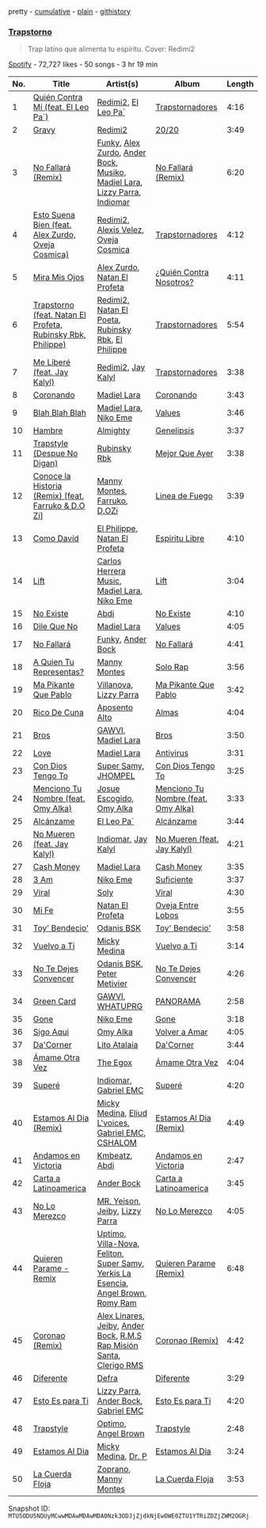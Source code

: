 pretty - [cumulative](/playlists/cumulative/37i9dQZF1DX4nGm7tTyA78.md) - [plain](/playlists/plain/37i9dQZF1DX4nGm7tTyA78) - [githistory](https://github.githistory.xyz/mackorone/spotify-playlist-archive/blob/main/playlists/plain/37i9dQZF1DX4nGm7tTyA78)

### [Trapstorno](https://open.spotify.com/playlist/37i9dQZF1DX4nGm7tTyA78)

> Trap latino que alimenta tu espíritu\. Cover: Redimi2

[Spotify](https://open.spotify.com/user/spotify) - 72,727 likes - 50 songs - 3 hr 19 min

| No. | Title | Artist(s) | Album | Length |
|---|---|---|---|---|
| 1 | [Quién Contra Mí \(feat\. El Leo Pa´\)](https://open.spotify.com/track/2hfPsOrzBF5bPFsRNYC3ZK) | [Redimi2](https://open.spotify.com/artist/0WZOmdnCln6FK6GM9e2tGm), [El Leo Pa´](https://open.spotify.com/artist/67SzMFfffYwYnlQhxPGsOt) | [Trapstornadores](https://open.spotify.com/album/6USTDDk6DVZ8DYtyGnl6iG) | 4:16 |
| 2 | [Gravy](https://open.spotify.com/track/4iUDeFnfywaSOPG5fPaIb1) | [Redimi2](https://open.spotify.com/artist/0WZOmdnCln6FK6GM9e2tGm) | [20/20](https://open.spotify.com/album/0LJ2GhneIQZdDuXZtVLAjN) | 3:49 |
| 3 | [No Fallará \(Remix\)](https://open.spotify.com/track/72XN9Vvud8SKkbWMsIvE15) | [Funky](https://open.spotify.com/artist/4B4YYJ0BAYBK86yxqQV7mu), [Alex Zurdo](https://open.spotify.com/artist/0WI8OfWCRvK4nGHmKfFQmd), [Ander Bock](https://open.spotify.com/artist/3ARwD7QJqYlDmcFeB6oPQM), [Musiko](https://open.spotify.com/artist/4A03xFVufDpEqOY9fQlFue), [Madiel Lara](https://open.spotify.com/artist/6n6D2g1FuTmnFiMDD4RT42), [Lizzy Parra](https://open.spotify.com/artist/1Cm5r6LqrFQDuA0F4KUIQz), [Indiomar](https://open.spotify.com/artist/4fdudhIT1GNNvtvM309dyM) | [No Fallará \(Remix\)](https://open.spotify.com/album/3b9P46dufcEVUm4TwrrTCf) | 6:20 |
| 4 | [Esto Suena Bien \(feat\. Alex Zurdo, Oveja Cosmica\)](https://open.spotify.com/track/2J1FiT6W3vfZLOEsqUKGUz) | [Redimi2](https://open.spotify.com/artist/0WZOmdnCln6FK6GM9e2tGm), [Alexis Velez](https://open.spotify.com/artist/6iZHTJnQ3Q9ldHwt8wg91Z), [Oveja Cosmica](https://open.spotify.com/artist/753kMQPUSpCNEXk4YcEUy6) | [Trapstornadores](https://open.spotify.com/album/6USTDDk6DVZ8DYtyGnl6iG) | 4:12 |
| 5 | [Mira Mis Ojos](https://open.spotify.com/track/2irxXUAsqfg7atkXFnnBQu) | [Alex Zurdo](https://open.spotify.com/artist/0WI8OfWCRvK4nGHmKfFQmd), [Natan El Profeta](https://open.spotify.com/artist/5UGUivMfBVd8JcBfjnniBf) | [¿Quién Contra Nosotros?](https://open.spotify.com/album/5cuqDgBJPMEWLjfbxnexp4) | 4:11 |
| 6 | [Trapstorno \(feat\. Natan El Profeta, Rubinsky Rbk, Philippe\)](https://open.spotify.com/track/3PiHOIim8vrQW7TUa7BOou) | [Redimi2](https://open.spotify.com/artist/0WZOmdnCln6FK6GM9e2tGm), [Natan El Poeta](https://open.spotify.com/artist/6tnpK9uORW1d2bavlxO7w1), [Rubinsky Rbk](https://open.spotify.com/artist/5K6MRaKDEJ1bLuHQQFaUFH), [El Philippe](https://open.spotify.com/artist/3COYG9FFfTZQEB5B58Ufi1) | [Trapstornadores](https://open.spotify.com/album/6USTDDk6DVZ8DYtyGnl6iG) | 5:54 |
| 7 | [Me Liberé \(feat\. Jay Kalyl\)](https://open.spotify.com/track/6oy9obwuFxcCFlbDF4lQ0A) | [Redimi2](https://open.spotify.com/artist/0WZOmdnCln6FK6GM9e2tGm), [Jay Kalyl](https://open.spotify.com/artist/0sHeKC0Zcxpz4wOHHE5oJ7) | [Trapstornadores](https://open.spotify.com/album/6USTDDk6DVZ8DYtyGnl6iG) | 3:38 |
| 8 | [Coronando](https://open.spotify.com/track/2ZOo4S1nhgSzmmKqJFkbAu) | [Madiel Lara](https://open.spotify.com/artist/6n6D2g1FuTmnFiMDD4RT42) | [Coronando](https://open.spotify.com/album/0AMXPaVIqLuWmDTmAyXkfv) | 3:43 |
| 9 | [Blah Blah Blah](https://open.spotify.com/track/6oXrwjNtNI8wxy8CfXkvak) | [Madiel Lara](https://open.spotify.com/artist/6n6D2g1FuTmnFiMDD4RT42), [Niko Eme](https://open.spotify.com/artist/4jLWtcGrESS5YvRip2ATmL) | [Values](https://open.spotify.com/album/6IXTSDUaSGqqqA8eCzaQ4H) | 3:46 |
| 10 | [Hambre](https://open.spotify.com/track/09WDhsDxupGve070aX96bf) | [Almighty](https://open.spotify.com/artist/6P6GTRTigHBp8ZesNtpCKH) | [Genelipsis](https://open.spotify.com/album/2cyhThTMj81byVvOOPkA8z) | 3:37 |
| 11 | [Trapstyle \(Despue No Digan\)](https://open.spotify.com/track/5j93ejkWtwfjTtpkOekDMK) | [Rubinsky Rbk](https://open.spotify.com/artist/5K6MRaKDEJ1bLuHQQFaUFH) | [Mejor Que Ayer](https://open.spotify.com/album/3EIOelbFnzyfqeaAZO9YKr) | 3:38 |
| 12 | [Conoce la Historia \(Remix\) \[feat\. Farruko & D.O Zi\]](https://open.spotify.com/track/1RI4W1lTecxsEvjlTss5z0) | [Manny Montes](https://open.spotify.com/artist/41A1tLHviwiCao1vXl1cgd), [Farruko](https://open.spotify.com/artist/329e4yvIujISKGKz1BZZbO), [D.OZi](https://open.spotify.com/artist/7a9gFzWS5uEHtbNNgA6xyM) | [Linea de Fuego](https://open.spotify.com/album/6taVNEBUo86nbycmzQc20G) | 3:39 |
| 13 | [Como David](https://open.spotify.com/track/5p9GwiOKDTCxV63TXexVVr) | [El Philippe](https://open.spotify.com/artist/3COYG9FFfTZQEB5B58Ufi1), [Natan El Profeta](https://open.spotify.com/artist/5UGUivMfBVd8JcBfjnniBf) | [Espiritu Libre](https://open.spotify.com/album/6lh4r6awjd0rNeIvzdhJ2k) | 4:10 |
| 14 | [Lift](https://open.spotify.com/track/3zTlidxfvKnuLay7tmxTfI) | [Carlos Herrera Music](https://open.spotify.com/artist/6XyhP9ocGrfEqrIm6vHDYG), [Madiel Lara](https://open.spotify.com/artist/6n6D2g1FuTmnFiMDD4RT42), [Niko Eme](https://open.spotify.com/artist/4jLWtcGrESS5YvRip2ATmL) | [Lift](https://open.spotify.com/album/5t62fhTVsy040NJgla87v2) | 3:04 |
| 15 | [No Existe](https://open.spotify.com/track/5ohKZEW3iWauevBwCBLq4R) | [Abdi](https://open.spotify.com/artist/1NFEqe4FKmf4nRScXBKfk6) | [No Existe](https://open.spotify.com/album/7sEzZRAMzM53HiEfsqtG4J) | 4:10 |
| 16 | [Dile Que No](https://open.spotify.com/track/6AGh6iGWH5fsDKkVlE59Uh) | [Madiel Lara](https://open.spotify.com/artist/6n6D2g1FuTmnFiMDD4RT42) | [Values](https://open.spotify.com/album/6IXTSDUaSGqqqA8eCzaQ4H) | 4:05 |
| 17 | [No Fallará](https://open.spotify.com/track/2eX4TGFna9BzppcUxnPCww) | [Funky](https://open.spotify.com/artist/4B4YYJ0BAYBK86yxqQV7mu), [Ander Bock](https://open.spotify.com/artist/3ARwD7QJqYlDmcFeB6oPQM) | [No Fallará](https://open.spotify.com/album/57gGB5imNcp3Z8YZF2cm7S) | 4:41 |
| 18 | [A Quien Tu Representas?](https://open.spotify.com/track/5FjVDUvJtqwIRWabbgpUBA) | [Manny Montes](https://open.spotify.com/artist/41A1tLHviwiCao1vXl1cgd) | [Solo Rap](https://open.spotify.com/album/7Ll0LVmG75Z8N8QJbCOf9N) | 3:56 |
| 19 | [Ma Pikante Que Pablo](https://open.spotify.com/track/5YZL3XtA44dxe81a2uMqNV) | [Villanova](https://open.spotify.com/artist/4PwWDuBaJEmRwCBiMeXUsu), [Lizzy Parra](https://open.spotify.com/artist/1Cm5r6LqrFQDuA0F4KUIQz) | [Ma Pikante Que Pablo](https://open.spotify.com/album/7zkjj8uSZvN4p4FWOs4IPK) | 3:42 |
| 20 | [Rico De Cuna](https://open.spotify.com/track/6Z7JjhxyAoREUDcIssHTQw) | [Aposento Alto](https://open.spotify.com/artist/3K8yCJYKujMaVR2e15ozVU) | [Almas](https://open.spotify.com/album/25jmngIndRphyAJg6tjbUm) | 4:04 |
| 21 | [Bros](https://open.spotify.com/track/2hycOlQpCV2B2jUKoLU0YS) | [GAWVI](https://open.spotify.com/artist/0oPd8f0W82Tgrazx2PYNab), [Madiel Lara](https://open.spotify.com/artist/6n6D2g1FuTmnFiMDD4RT42) | [Bros](https://open.spotify.com/album/3hYfVSNqc1tCVEZna5bBPN) | 3:50 |
| 22 | [Love](https://open.spotify.com/track/7A8j7qaoYsKa38Cvg64AZz) | [Madiel Lara](https://open.spotify.com/artist/6n6D2g1FuTmnFiMDD4RT42) | [Antivirus](https://open.spotify.com/album/4w7Slsv9LjzUCJRafERJx7) | 3:31 |
| 23 | [Con Dios Tengo To](https://open.spotify.com/track/6KqQTmbjlDx5AFOFdMxhwk) | [Super Samy](https://open.spotify.com/artist/5q4cA2u5bqGanXcqIINJZM), [JHOMPEL](https://open.spotify.com/artist/5NaqpO60xvV2mAZh0o2db2) | [Con Dios Tengo To](https://open.spotify.com/album/7sjj7HcpEHk4kiP7I8SVny) | 3:25 |
| 24 | [Menciono Tu Nombre \(feat\. Omy Alka\)](https://open.spotify.com/track/4kfUztREwDlVaHLR2m7j9y) | [Josue Escogido](https://open.spotify.com/artist/75Gl0anAafMmfj2gSUP2VK), [Omy Alka](https://open.spotify.com/artist/6dBxV47XdYFxRPmDGSyhgh) | [Menciono Tu Nombre \(feat\. Omy Alka\)](https://open.spotify.com/album/4Dn3ieVfG6lj8TQuZsYaF1) | 3:33 |
| 25 | [Alcánzame](https://open.spotify.com/track/45PhlLYf5jLLLRRomxMiUq) | [El Leo Pa´](https://open.spotify.com/artist/67SzMFfffYwYnlQhxPGsOt) | [Alcánzame](https://open.spotify.com/album/2I3BMdwZN28aq7cXejhgwB) | 3:44 |
| 26 | [No Mueren \(feat\. Jay Kalyl\)](https://open.spotify.com/track/5xirPRygYXA2AZX8p73lcG) | [Indiomar](https://open.spotify.com/artist/4fdudhIT1GNNvtvM309dyM), [Jay Kalyl](https://open.spotify.com/artist/0sHeKC0Zcxpz4wOHHE5oJ7) | [No Mueren \(feat\. Jay Kalyl\)](https://open.spotify.com/album/4t9FYb6JrOvI85bX94SW2C) | 4:21 |
| 27 | [Cash Money](https://open.spotify.com/track/265h7KFkm9T2Z95dxhOer6) | [Madiel Lara](https://open.spotify.com/artist/6n6D2g1FuTmnFiMDD4RT42) | [Cash Money](https://open.spotify.com/album/1KyczZrliOr8GcoUvZncM7) | 3:35 |
| 28 | [3 Am](https://open.spotify.com/track/361ZoGSXO7TviFK41D8eEz) | [Niko Eme](https://open.spotify.com/artist/4jLWtcGrESS5YvRip2ATmL) | [Suficiente](https://open.spotify.com/album/6xuPzzkawDA8P9vnRxWNSN) | 3:37 |
| 29 | [Viral](https://open.spotify.com/track/6EfPYZWmBWO2KSR5AAPeid) | [Soly](https://open.spotify.com/artist/2HfhjHrQurBYcK7EEXH3kQ) | [Viral](https://open.spotify.com/album/76Cr22XQMAd46fiWeoZqfQ) | 4:30 |
| 30 | [Mi Fe](https://open.spotify.com/track/3ByHOVprxjQwTrUGBnc1QT) | [Natan El Profeta](https://open.spotify.com/artist/5UGUivMfBVd8JcBfjnniBf) | [Oveja Entre Lobos](https://open.spotify.com/album/2Tctk4AH3KtYpgHFpB6n0A) | 3:55 |
| 31 | [Toy' Bendecio'](https://open.spotify.com/track/5YCZC0RXyiQEDntvVwPteD) | [Odanis BSK](https://open.spotify.com/artist/2equ79Fk9Rj9vmQsuJpIJ9) | [Toy' Bendecio'](https://open.spotify.com/album/4diNrmRmByPfYjfKL0MLVA) | 3:58 |
| 32 | [Vuelvo a Ti](https://open.spotify.com/track/1urXHaIr14OJM47mFlMCNp) | [Micky Medina](https://open.spotify.com/artist/7os2zbfBHSRid4kmvX3h78) | [Vuelvo a Ti](https://open.spotify.com/album/4DHPl72VJudkqwJqIZfZm3) | 3:14 |
| 33 | [No Te Dejes Convencer](https://open.spotify.com/track/3fHX7cUudHwIv7o0KBOaDc) | [Odanis BSK](https://open.spotify.com/artist/2equ79Fk9Rj9vmQsuJpIJ9), [Peter Metivier](https://open.spotify.com/artist/0PVMJ9itFAp0TxBw41cn7e) | [No Te Dejes Convencer](https://open.spotify.com/album/4sdefV8cdP6U5tIM1J9x4u) | 4:26 |
| 34 | [Green Card](https://open.spotify.com/track/7GP9H9G4JTqtyuYeaZLKeo) | [GAWVI](https://open.spotify.com/artist/0oPd8f0W82Tgrazx2PYNab), [WHATUPRG](https://open.spotify.com/artist/6YgYm3f9ifsz4OwQt8jql7) | [PANORAMA](https://open.spotify.com/album/7wD8rF1uNrehwaVoPgQn33) | 2:58 |
| 35 | [Gone](https://open.spotify.com/track/3f2bvBnCadayg3R9nUNBKM) | [Niko Eme](https://open.spotify.com/artist/4jLWtcGrESS5YvRip2ATmL) | [Gone](https://open.spotify.com/album/19PiflxDqPzbUtWq9RSXbo) | 3:18 |
| 36 | [Sigo Aqui](https://open.spotify.com/track/7w7eGYjrkCY6VBihvYux8S) | [Omy Alka](https://open.spotify.com/artist/6dBxV47XdYFxRPmDGSyhgh) | [Volver a Amar](https://open.spotify.com/album/25Q7oWUhX2dZXcrUWaurM9) | 4:05 |
| 37 | [Da'Corner](https://open.spotify.com/track/5LwNC2DrJ0UjdD13Ub8Mad) | [Lito Atalaia](https://open.spotify.com/artist/40VTmb5TDKq5wom2CAnvU3) | [Da'Corner](https://open.spotify.com/album/3CneL0S5CG89mc2ZC0aUEA) | 3:44 |
| 38 | [Ámame Otra Vez](https://open.spotify.com/track/0V0OADSpl58MZKEOyFbukW) | [The Egox](https://open.spotify.com/artist/5khUngyY8XSnufvOCd4VSL) | [Ámame Otra Vez](https://open.spotify.com/album/05gJXYUR2f3E2XH67AylH3) | 4:04 |
| 39 | [Superé](https://open.spotify.com/track/08qcoqqMipWulibdQqCeAo) | [Indiomar](https://open.spotify.com/artist/4fdudhIT1GNNvtvM309dyM), [Gabriel EMC](https://open.spotify.com/artist/0rOLLmeuTbBAx7YKcVEECH) | [Superé](https://open.spotify.com/album/79OTAEbSUBtSrNpo27hT8q) | 4:20 |
| 40 | [Estamos Al Dia \(Remix\)](https://open.spotify.com/track/6pQlS7sD1ImR1SPh2KwGho) | [Micky Medina](https://open.spotify.com/artist/7os2zbfBHSRid4kmvX3h78), [Eliud L'voices](https://open.spotify.com/artist/3DdifZ1wsTopflKfF6WFYj), [Gabriel EMC](https://open.spotify.com/artist/0rOLLmeuTbBAx7YKcVEECH), [CSHALOM](https://open.spotify.com/artist/5SnxvQmYVN1duOHPQpequL) | [Estamos Al Dia \(Remix\)](https://open.spotify.com/album/1eKDgyIpeTFEyYtRzxoxi3) | 4:49 |
| 41 | [Andamos en Victoria](https://open.spotify.com/track/6XuIsVKCQNiaSrEVhVNanb) | [Kmbeatz](https://open.spotify.com/artist/2U6WRYqdvYcyOsFsV9TuiU), [Abdi](https://open.spotify.com/artist/1NFEqe4FKmf4nRScXBKfk6) | [Andamos en Victoria](https://open.spotify.com/album/2Uvj2fq7fqUCv8MvAclTz4) | 2:47 |
| 42 | [Carta a Latinoamerica](https://open.spotify.com/track/1WylcqIzWqvZdQukEYkTOA) | [Ander Bock](https://open.spotify.com/artist/3ARwD7QJqYlDmcFeB6oPQM) | [Carta a Latinoamerica](https://open.spotify.com/album/0qAEA2R7gGtVGXlrez1VmQ) | 3:45 |
| 43 | [No Lo Merezco](https://open.spotify.com/track/3DJddrqSt1EQQjtczYYypv) | [MR\. Yeison](https://open.spotify.com/artist/4ieXJFMJnmtKA88Mu4wuy6), [Jeiby](https://open.spotify.com/artist/4CdUTFLGuzjwMGFHpziPBj), [Lizzy Parra](https://open.spotify.com/artist/1Cm5r6LqrFQDuA0F4KUIQz) | [No Lo Merezco](https://open.spotify.com/album/15txV8kXDdNfE9yuE6CEb6) | 4:05 |
| 44 | [Quieren Parame \- Remix](https://open.spotify.com/track/3f105nHZdOZQEqSCasqM9v) | [Uptimo](https://open.spotify.com/artist/6RvRrpIIvNlUNTpH5M6KmI), [Villa\-Nova](https://open.spotify.com/artist/3xpLm61g4deDK3mXSyr6AM), [Feliton](https://open.spotify.com/artist/2viSfGPo6a6fwfV4PuzPPY), [Super Samy](https://open.spotify.com/artist/5q4cA2u5bqGanXcqIINJZM), [Yerkis La Esencia](https://open.spotify.com/artist/6jVEPqB0kcWTh1mu81CYDz), [Angel Brown](https://open.spotify.com/artist/4Hpy6w9oVzugC0RBvEO1D0), [Romy Ram](https://open.spotify.com/artist/5LWrWUgBewPv4FbDmy1svs) | [Quieren Parame \(Remix\)](https://open.spotify.com/album/0X7SB89lgl6ubjeWGGshui) | 6:48 |
| 45 | [Coronao \(Remix\)](https://open.spotify.com/track/1jb58dibwlo7eOjZGrgiNP) | [Alex Linares](https://open.spotify.com/artist/35DcV9GrbHnpHMpTxqO7aT), [Jeiby](https://open.spotify.com/artist/4CdUTFLGuzjwMGFHpziPBj), [Ander Bock](https://open.spotify.com/artist/3ARwD7QJqYlDmcFeB6oPQM), [R.M.S Rap Misión Santa](https://open.spotify.com/artist/2eIhYvGR0I7QPqFsfE5U1r), [Clerigo RMS](https://open.spotify.com/artist/7GKxQpXcJdUmybVwEuSMub) | [Coronao \(Remix\)](https://open.spotify.com/album/6jycVRgtJn36bLrbDaigrs) | 4:42 |
| 46 | [Diferente](https://open.spotify.com/track/4tPuJhmpqqP3RWs0EvFGIn) | [Defra](https://open.spotify.com/artist/5BCCPy699VbWCRgI3Zr0xq) | [Diferente](https://open.spotify.com/album/3zYPSMQ6gQ0ASbakZmvZBR) | 3:29 |
| 47 | [Esto Es para Ti](https://open.spotify.com/track/6gcgEWSCE4h3LP4IUP4Yid) | [Lizzy Parra](https://open.spotify.com/artist/1Cm5r6LqrFQDuA0F4KUIQz), [Ander Bock](https://open.spotify.com/artist/3ARwD7QJqYlDmcFeB6oPQM), [Gabriel EMC](https://open.spotify.com/artist/0rOLLmeuTbBAx7YKcVEECH) | [Esto Es para Ti](https://open.spotify.com/album/0iyJE8lY5dfEwArWxiYSGF) | 4:20 |
| 48 | [Trapstyle](https://open.spotify.com/track/0ODdK4tZVF15KpFJCUeuKq) | [Optimo](https://open.spotify.com/artist/0GlNefxv0mkMduqWE2hrOj), [Angel Brown](https://open.spotify.com/artist/4Hpy6w9oVzugC0RBvEO1D0) | [Trapstyle](https://open.spotify.com/album/221JqG9ztiYR6X2OWduUU1) | 2:48 |
| 49 | [Estamos Al Dia](https://open.spotify.com/track/6HqjlnJHt5S7DHA1SPNVAq) | [Micky Medina](https://open.spotify.com/artist/7os2zbfBHSRid4kmvX3h78), [Dr\. P](https://open.spotify.com/artist/265ocUsmLZ1lY7CHNwVgCp) | [Estamos Al Dia](https://open.spotify.com/album/7dRrykg8AGKvveG2ikLoRw) | 3:24 |
| 50 | [La Cuerda Floja](https://open.spotify.com/track/4RrEOgcIjTrcOeLzdHdMOn) | [Zoprano](https://open.spotify.com/artist/2mdcXhVmknCqnJU4M5ofyl), [Manny Montes](https://open.spotify.com/artist/41A1tLHviwiCao1vXl1cgd) | [La Cuerda Floja](https://open.spotify.com/album/7ztgUSvjFg8vQB9YGXoqWk) | 3:53 |

Snapshot ID: `MTU5ODU5NDUyMCwwMDAwMDAwMDA0Nzk3ODJjZjdkNjEwOWE0ZTU1YTRiZDZjZWM2OGRj`
